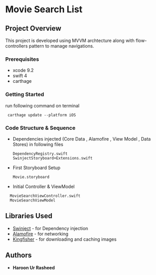 # Movie Search List
 

## Project Overview

This project is developed using MVVM archtecture along with flow-controllers pattern to manage navigations.

### Prerequisites

- xcode 9.2
- swift 4
- carthage

### Getting Started

run following command on terminal

```
 carthage update --platform iOS
```

### Code Structure & Sequence

- Dependencies injected (Core Data , Alamofire , View Model , Data Stores) in following files
   
   ```
   DependencyRegistry.swift
   SwinjectStoryboard+Extensions.swift
   
   ``` 
- First Storyboard Setup

   ```
   Movie.storyboard
   
   ```
- Initial Controller & ViewModel 

 ```
   MovieSearchViewController.swift
   MovieSearchViewModel
   ```


## Libraries Used

* [Swinject](https://github.com/Swinject/Swinject) - for Dependency injection
* [Alamofire](https://github.com/Alamofire/Alamofire) - for networking
* [Kingfisher](https://github.com/onevcat/Kingfisher) - for downloading and caching images 


## Authors

* **Haroon Ur Rasheed** 
